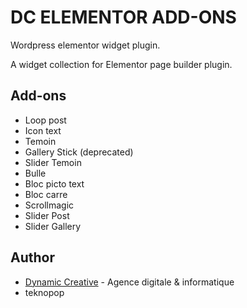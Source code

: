 # DC ELEMENTOR ADD-ONS
Wordpress elementor widget plugin.

A widget collection for Elementor page builder plugin.

## Add-ons
* Loop post
* Icon text
* Temoin
* Gallery Stick (deprecated)
* Slider Temoin
* Bulle
* Bloc picto text
* Bloc carre
* Scrollmagic
* Slider Post
* Slider Gallery

## Author
* [Dynamic Creative](https://dynamic-creative.com) - Agence digitale & informatique
* teknopop
